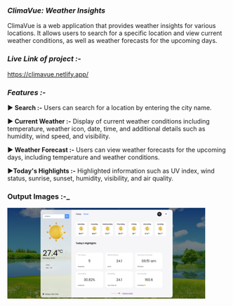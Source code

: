 ### **_ClimaVue: Weather Insights_**
ClimaVue is a web application that provides weather insights for various locations. It allows users to search for a specific location and view current weather conditions, as well as weather forecasts for the upcoming days.

### **_Live Link of project :-_**
https://climavue.netlify.app/

### **_Features :-_**
**► Search :-** Users can search for a location by entering the city name.

**► Current Weather :-** Display of current weather conditions including temperature, weather icon, date, time, and additional details such as humidity, wind speed, and visibility.

**► Weather Forecast :-** Users can view weather forecasts for the upcoming days, including temperature and weather conditions.

**►Today's Highlights :-** Highlighted information such as UV index, wind status, sunrise, sunset, humidity, visibility, and air quality.

### **Output Images :-_**

<img width="451" alt="image" src="/images/Screenshot from 2024-02-19 10-09-48.png">
